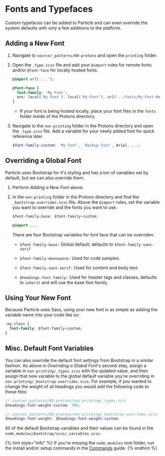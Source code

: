 # Fonts and Typefaces

Custom typefaces can be added to Particle and can even override the system defaults with only a few additions to the platform.

## Adding a New Font

1. Navigate to `source/_patterns/00-protons` and open the `printing` folder.

1. Open the `_type.scss` file and add your `@import` rules for remote fonts and/or `@font-face` for locally hosted fonts.

   ```scss
   @import url('...');

   @font-face {
     font-family: 'My Font';
     src: local('My Font'), local('My-Font'), url('../fonts/My-Font-Medium.ttf') format('truetype');
   }
   ```

   * If your font is being hosted locally, place your font files in the `fonts` folder inside of the Protons directory.

1. Navigate to the `non-printing` folder in the Protons directory and open the `_type.scss` file. Add a variable for your newly added font for quick reference later.

   ```scss
   $font-family-custom: 'My Font', 'Backup Font', Arial, ...;
   ```

## Overriding a Global Font

Particle uses Bootstrap for it's styling and has a ton of variables set by default, but we can also override them.

1. Perform *Adding a New Font* above.

1. In the `non-printing` folder in the Protons directory and find the `_bootstrap-overrides.scss` file. Above the `@import` rules, set the variable you want to override and the fonts you want to use.

   ```scss
   $font-family-base: $font-family-custom;

   @import ...
   ```

   There are four Bootstrap variables for font face that can be overriden:

   * `$font-family-base:` Global default; defaults to `$font-family-sans-serif`

   * `$font-family-monospace:` Used for code samples.

   * `$font-family-sans-serif:` Used for content and body text.

   * `$headings-font-family:` Used for header tags and classes; defaults to `inherit` and will use the base font family.

## Using Your New Font

Because Particle uses Sass, using your new font is as simple as adding the variable name into your code like so:

```scss
.my-class {
  font-family: $font-family-custom;
}
```

## Misc. Default Font Variables

You can also override the default font settings from Bootstrap in a similar fashion. As above in *Overriding a Global Font*'s second step, assign a variable in `non-printing/_types.scss` with the updated value, and then assign that new variable to the global default variable you're overriding in `non-printing/_bootstrap-overrides.scss`. For example, if you wanted to change the weight of all headings you would add the following code to these files:

```scss
// source/_patterns/00-protons/non-printing/_types.scss
$headings-font-weight-custom: 700;

// source/_patterns/00-protons/non-printing/_bootstrap-overrides.scss
$headings-font-weight: $headings-font-weight-custom;
```

All of the default Bootstrap variables and their values can be found in the `node_modules/bootstrap/scss/_variables.scss`.

{% hint style="info" %}
If you're missing the `node_modules` root folder, run the install and/or setup commands in the [Commands](../commands.md) guide.
{% endhint %}